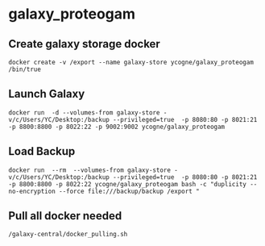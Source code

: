# galaxy_proteogam
## Create galaxy storage docker 

`docker create -v /export --name galaxy-store ycogne/galaxy_proteogam /bin/true`
## Launch Galaxy

`docker run  -d --volumes-from galaxy-store -v/c/Users/YC/Desktop:/backup --privileged=true  -p 8080:80 -p 8021:21 -p 8800:8800 -p 8022:22 -p 9002:9002 ycogne/galaxy_proteogam`
## Load Backup

`docker run  --rm  --volumes-from galaxy-store -v/c/Users/YC/Desktop:/backup --privileged=true  -p 8080:80 -p 8021:21 -p 8800:8800 -p 8022:22 ycogne/galaxy_proteogam bash -c "duplicity --no-encryption --force file:///backup/backup /export " `

## Pull all docker needed 
`/galaxy-central/docker_pulling.sh`

